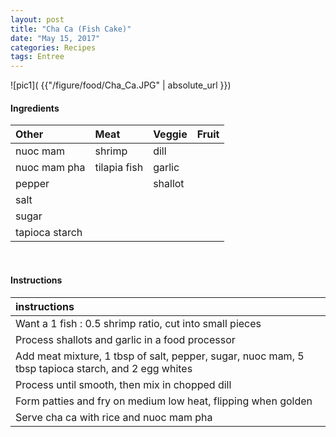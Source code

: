 ```yaml
---
layout: post
title: "Cha Ca (Fish Cake)"
date: "May 15, 2017"
categories: Recipes
tags: Entree
---
```




![pic1]( {{"/figure/food/Cha_Ca.JPG" | absolute_url }})




#### Ingredients

<table class = "presenttab">
 <thead>
  <tr>
   <th style="text-align:left;"> Other </th>
   <th style="text-align:left;"> Meat </th>
   <th style="text-align:left;"> Veggie </th>
   <th style="text-align:left;"> Fruit </th>
  </tr>
 </thead>
<tbody>
  <tr>
   <td style="text-align:left;"> nuoc mam </td>
   <td style="text-align:left;"> shrimp </td>
   <td style="text-align:left;"> dill </td>
   <td style="text-align:left;">  </td>
  </tr>
  <tr>
   <td style="text-align:left;"> nuoc mam pha </td>
   <td style="text-align:left;"> tilapia fish </td>
   <td style="text-align:left;"> garlic </td>
   <td style="text-align:left;">  </td>
  </tr>
  <tr>
   <td style="text-align:left;"> pepper </td>
   <td style="text-align:left;">  </td>
   <td style="text-align:left;"> shallot </td>
   <td style="text-align:left;">  </td>
  </tr>
  <tr>
   <td style="text-align:left;"> salt </td>
   <td style="text-align:left;">  </td>
   <td style="text-align:left;">  </td>
   <td style="text-align:left;">  </td>
  </tr>
  <tr>
   <td style="text-align:left;"> sugar </td>
   <td style="text-align:left;">  </td>
   <td style="text-align:left;">  </td>
   <td style="text-align:left;">  </td>
  </tr>
  <tr>
   <td style="text-align:left;"> tapioca starch </td>
   <td style="text-align:left;">  </td>
   <td style="text-align:left;">  </td>
   <td style="text-align:left;">  </td>
  </tr>
</tbody>
</table>

<br>

#### Instructions

<table class = "presenttabnoh">
 <thead>
  <tr>
   <th style="text-align:left;"> instructions </th>
  </tr>
 </thead>
<tbody>
  <tr>
   <td style="text-align:left;"> Want a 1 fish : 0.5 shrimp ratio, cut into small pieces </td>
  </tr>
  <tr>
   <td style="text-align:left;"> Process shallots and garlic in a food processor </td>
  </tr>
  <tr>
   <td style="text-align:left;"> Add meat mixture, 1 tbsp of salt, pepper, sugar, nuoc mam, 5 tbsp tapioca starch, and 2 egg whites </td>
  </tr>
  <tr>
   <td style="text-align:left;"> Process until smooth, then mix in chopped dill </td>
  </tr>
  <tr>
   <td style="text-align:left;"> Form patties and fry on medium low heat, flipping when golden </td>
  </tr>
  <tr>
   <td style="text-align:left;"> Serve cha ca with rice and nuoc mam pha </td>
  </tr>
</tbody>
</table>

